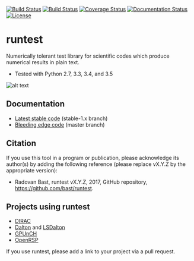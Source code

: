 [![Build Status](https://travis-ci.org/bast/runtest.svg?branch=master)](https://travis-ci.org/bast/runtest/builds)
[![Build Status](https://ci.appveyor.com/api/projects/status/github/bast/runtest?branch=master&svg=true)](https://ci.appveyor.com/project/bast/runtest/history)
[![Coverage Status](https://coveralls.io/repos/bast/runtest/badge.png?branch=master)](https://coveralls.io/r/bast/runtest?branch=master)
[![Documentation Status](https://readthedocs.org/projects/runtest/badge/?version=latest)](http://runtest.readthedocs.io)
[![License](https://img.shields.io/badge/license-%20MPL--v2.0-blue.svg)](../master/LICENSE)


# runtest

Numerically tolerant test library for scientific
codes which produce numerical results in plain text.

- Tested with Python 2.7, 3.3, 3.4, and 3.5

![alt text](https://github.com/bast/runtest/raw/master/img/xanathar.jpg "Xanathar")


## Documentation

- [Latest stable code](http://runtest.readthedocs.io/en/stable-1.x/) (stable-1.x branch)
- [Bleeding edge code](http://runtest.readthedocs.io/en/latest/) (master branch)


## Citation

If you use this tool in a program or publication, please acknowledge its
author(s) by adding the following reference (please replace vX.Y.Z
by the appropriate version):

- Radovan Bast, runtest vX.Y.Z, 2017, GitHub repository, https://github.com/bast/runtest.


## Projects using runtest

- [DIRAC](http://diracprogram.org)
- [Dalton](http://daltonprogram.org) and [LSDalton](http://daltonprogram.org)
- [GPUnCH](http://gpunch.org)
- [OpenRSP](http://openrsp.org)

If you use runtest, please add a link to your project via a pull request.
